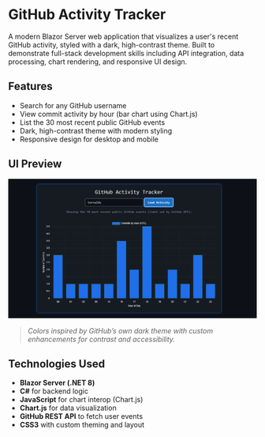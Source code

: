 # GitHub Activity Tracker

A modern Blazor Server web application that visualizes a user's recent GitHub activity, styled with a dark, high-contrast theme. Built to demonstrate full-stack development skills including API integration, data processing, chart rendering, and responsive UI design.

## Features

- Search for any GitHub username
- View commit activity by hour (bar chart using Chart.js)
- List the 30 most recent public GitHub events
- Dark, high-contrast theme with modern styling
- Responsive design for desktop and mobile

## UI Preview

![App Screenshot](./assets/GitHubTracker.PNG)

> *Colors inspired by GitHub’s own dark theme with custom enhancements for contrast and accessibility.*

## Technologies Used

- **Blazor Server (.NET 8)**
- **C#** for backend logic
- **JavaScript** for chart interop (Chart.js)
- **Chart.js** for data visualization
- **GitHub REST API** to fetch user events
- **CSS3** with custom theming and layout
